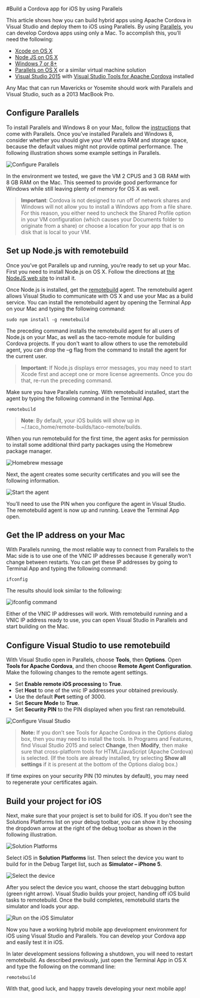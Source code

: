 <properties
   pageTitle="Build a Cordova app for iOS by using Parallels | Cordova"
   description="description"
   services="na"
   documentationCenter=""
   authors="kirupa"
   tags=""/>
<tags
   ms.service="na"
   ms.devlang="javascript"
   ms.topic="article"
   ms.tgt_pltfrm="mobile-multiple"
   ms.workload="na"
   ms.date="09/11/2015"
   ms.author="kirupa"/>

#Build a Cordova app for iOS by using Parallels

This article shows how you can build hybrid apps using Apache Cordova in Visual Studio and deploy them to iOS using Parallels. By using [Parallels](http://www.parallels.com/), you can develop Cordova apps using only a Mac. To accomplish this, you’ll need the following:

 - [Xcode on OS X](https://itunes.apple.com/us/app/xcode/id497799835?mt=12)
 - [Node JS on OS X](http://nodejs.org/)
 - [Windows 7 or 8+](http://windows.microsoft.com/en-us/windows/downloads)
 - [Parallels on OS X](http://www.parallels.com/) or a similar virtual machine solution
 - [Visual Studio 2015](http://go.microsoft.com/fwlink/p/?linkid=517106) with [Visual Studio Tools for Apache Cordova](https://www.visualstudio.com/en-us/features/cordova-vs.aspx) installed

Any Mac that can run Mavericks or Yosemite should work with Parallels and Visual Studio, such as a 2013 MacBook Pro.

## Configure Parallels
To install Parallels and Windows 8 on your Mac, follow the [instructions](http://kb.parallels.com/en/4729) that come with Parallels. Once you’ve installed Parallels and Windows 8, consider whether you should give your VM extra RAM and storage space, because the default values might not provide optimal performance. The following illustration shows some example settings in Parallels.

![Configure Parallels](media/build-ios-parallels/configure-parallels.png)

In the environment we tested, we gave the VM 2 CPUS and 3 GB RAM with 8 GB RAM on the Mac. This seemed to provide good performance for Windows while still leaving plenty of memory for OS X as well.

>**Important**: Cordova is not designed to run off of network shares and Windows will not allow you to install a Windows app from a file
> share. For this reason, you either need to uncheck the Shared Profile
> option in your VM configuration (which causes your Documents folder to
> originate from a share) or choose a location for your app that is on
> disk that is local to your VM.

## Set up Node.js with remotebuild
Once you’ve got Parallels up and running, you’re ready to set up your Mac. First you need to install Node.js on OS X. Follow the directions at [the NodeJS web site](http://nodejs.org/) to install it.

Once Node.js is installed, get the [remotebuild](http://go.microsoft.com/fwlink/?LinkId=618169) agent. The remotebuild agent allows Visual Studio to communicate with OS X and use your Mac as a build service. You can install the remotebuild agent by opening the Terminal App on your Mac and typing the following command:

    sudo npm install -g remotebuild

The preceding command installs the remotebuild agent for all users of Node.js on your Mac, as well as the taco-remote module for building Cordova projects. If you don't want to allow others to use the remotebuild agent, you can drop the –g flag from the command to install the agent for the current user.

>**Important**: If Node.js displays error messages, you may need to start Xcode first and accept one or more license agreements. Once you
> do that, re-run the preceding command.

Make sure you have Parallels running. With remotebuild installed, start the agent by typing the following command in the Terminal App.

    remotebuild

>**Note**: By default, your iOS builds will show up in ~/.taco_home/remote-builds/taco-remote/builds.

When you run remotebuild for the first time, the agent asks for permission to install some additional third party packages using the Homebrew package manager.

![Homebrew message](media/build-ios-parallels/homebrew.png)

Next, the agent creates some security certificates and you will see the following information.

![Start the agent](media/build-ios-parallels/start-agent.png)

You’ll need to use the PIN when you configure the agent in Visual Studio. The remotebuild agent is now up and running. Leave the Terminal App open.

## Get the IP address on your Mac
With Parallels running, the most reliable way to connect from Parallels to the Mac side is to use one of the VNIC IP addresses because it generally won’t change between restarts. You can get these IP addresses by going to Terminal App and typing the following command:

    ifconfig

The results should look similar to the following:

![ifconfig command](media/build-ios-parallels/ifconfig.png)

Either of the VNIC IP addresses will work. With remotebuild running and a VNIC IP address ready to use, you can open Visual Studio in Parallels and start building on the Mac.

## Configure Visual Studio to use remotebuild
With Visual Studio open in Parallels, choose **Tools**, then **Options**. Open **Tools for Apache Cordova**, and then choose **Remote Agent Configuration**. Make the following changes to the remote agent settings.

 - Set **Enable remote iOS processing** to **True**.
 - Set **Host** to one of the vnic IP addresses your obtained previously.
 - Use the default **Port** setting of 3000.
 - Set **Secure Mode** to **True**.
 - Set **Security PIN** to the PIN displayed when you first ran remotebuild.

![Configure Visual Studio](media/build-ios-parallels/configure-vs.png)

> **Note:** If you don’t see Tools for Apache Cordova in the Options dialog box, then you may need to install the tools. In Programs and Features, find Visual Studio 2015 and select **Change**, then **Modify**, then make sure that cross-platform tools for HTML/JavaScript (Apache Cordova) is selected. (If the tools are already installed, try selecting **Show all settings** if it is present at the bottom of the Options dialog box.)

If time expires on your security PIN (10 minutes by default), you may need to regenerate your certificates again.

## Build your project for iOS
Next, make sure that your project is set to build for iOS. If you don't see the Solutions Platforms list on your debug toolbar, you can show it by choosing the dropdown arrow at the right of the debug toolbar as shown in the following illustration.

![Solution Platforms](media/build-ios-parallels/solution-platforms.png)

Select iOS in **Solution Platforms** list. Then select the device you want to build for in the Debug Target list, such as **Simulator – iPhone 5**.

![Select the device](media/build-ios-parallels/select-device.png)

After you select the device you want, choose the start debugging button (green right arrow). Visual Studio builds your project, handing off iOS build tasks to remotebuild. Once the build completes, remotebuild starts the simulator and loads your app.

![Run on the iOS Simulator](media/build-ios-parallels/ios-sim.png)

Now you have a working hybrid mobile app development environment for iOS using Visual Studio and Parallels. You can develop your Cordova app and easily test it in iOS.

In later development sessions following a shutdown, you will need to restart remotebuild. As described previously, just open the Terminal App in OS X and type the following on the command line:

    remotebuild


With that, good luck, and happy travels developing your next mobile app!

